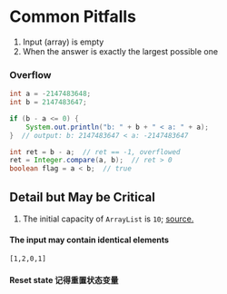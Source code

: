 # Common Pitfalls

1. Input (array) is empty
2. When the answer is exactly the largest possible one



### Overflow

```java
int a = -2147483648;
int b = 2147483647;

if (b - a <= 0) {
    System.out.println("b: " + b + " < a: " + a);  
}  // output: b: 2147483647 < a: -2147483647

int ret = b - a;  // ret == -1, overflowed
ret = Integer.compare(a, b);  // ret > 0
boolean flag = a < b;  // true
```



## Detail but May be Critical

1. The initial capacity of `ArrayList` is `10`; [source.](https://stackoverflow.com/a/34250231/8144090)



#### The input may contain identical elements

```
[1,2,0,1]
```

#### Reset state 记得重置状态变量